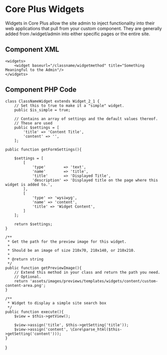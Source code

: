 # Core Plus Widgets

Widgets in Core Plus allow the site admin to inject functionality into their web applications
that pull from your custom component.  They are generally added from /widget/admin into 
either specific pages or the entire site.

## Component XML

    <widgets>
		<widget baseurl="/classname/widgetmethod" title="Something Meaningful to the Admin"/>
	</widgets>

## Component PHP Code

    class ClassNameWidget extends Widget_2_1 {
        // Set this to true to make it a "simple" widget.
	    public $is_simple = true;

        // Contains an array of settings and the default values thereof.
        // These are used 
        public $settings = [
		    'title' => 'Content Title',
            'content' => '',
        ];

	public function getFormSettings(){

		$settings = [
			[
				'type'        => 'text',
				'name'        => 'title',
				'title'       => 'Displayed Title',
				'description' => 'Displayed title on the page where this widget is added to.',
			],
		    [
			    'type' => 'wysiwyg',
		        'name' => 'content',
		        'title' => 'Widget Content',
		    ]
		];

		return $settings;
	}

	/**
	 * Get the path for the preview image for this widget.
	 *
	 * Should be an image of size 210x70, 210x140, or 210x210.
	 *
	 * @return string
	 */
	public function getPreviewImage(){
		// Extend this method in your class and return the path you need.
		// Optional.
		return 'assets/images/previews/templates/widgets/content/custom-content-area.png';
	}

	/**
	 * Widget to display a simple site search box
	 */
	public function execute(){
		$view = $this->getView();

		$view->assign('title', $this->getSetting('title'));
		$view->assign('content', \Core\parse_html($this->getSetting('content')));
	}
}
